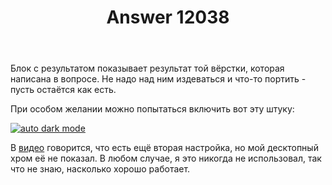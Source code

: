 ﻿---
title: "Answer 12038"
se.owner.user_id: 178988
se.owner.display_name: "Qwertiy"
se.owner.link: "https://ru.meta.stackoverflow.com/users/178988/qwertiy"
se.answer_id: 12038
se.question_id: 12037
se.post_type: answer
se.is_accepted: False
---
<p>Блок с результатом показывает результат той вёрстки, которая написана в вопросе. Не надо над ним издеваться и что-то портить - пусть остаётся как есть.</p>
<p>При особом желании можно попытаться включить вот эту штуку:</p>
<p><a href="https://i.stack.imgur.com/54Hti.png" rel="nofollow noreferrer"><img src="https://i.stack.imgur.com/54Hti.png" alt="auto dark mode" /></a></p>
<p>В <a href="https://www.youtube.com/watch?v=nVOyAVaIctI" rel="nofollow noreferrer">видео</a> говорится, что есть ещё вторая настройка, но мой десктопный хром её не показал. В любом случае, я это никогда не использовал, так что не знаю, насколько хорошо работает.</p>
